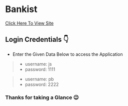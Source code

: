 # Bankist

[Click Here To View Site](https://prathameshbelurkar.github.io/Bankist/)

## Login Credentials 👇

- Enter the Given Data Below to access the Application

> - username: js
> - password: 1111

> - username: pb
> - password: 2222

### Thanks for taking a Glance 😉
